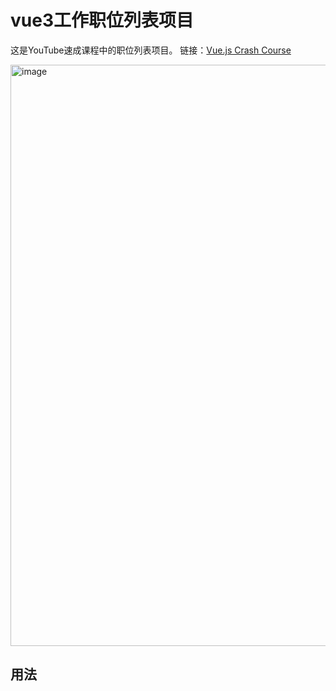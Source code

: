 # vue3工作职位列表项目

这是YouTube速成课程中的职位列表项目。 链接：[Vue.js Crash Course](https://youtu.be/VeNfHj6MhgA?si=z0QkU5Qu18cKYcR0)

<img width="1858" height="930" alt="image" src="https://github.com/user-attachments/assets/d8c723fe-1855-471e-9938-0c5c61116954" />

## 用法
